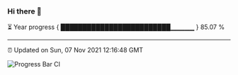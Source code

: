 ### Hi there 👋

⏳ Year progress { █████████████████████████▁▁▁▁▁ } 85.07 %

---

⏰ Updated on Sun, 07 Nov 2021 12:16:48 GMT

![Progress Bar CI](https://github.com/liununu/liununu/workflows/Progress%20Bar%20CI/badge.svg)
